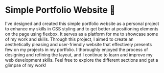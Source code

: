 # Simple Portfolio Website 💼
I've designed and created this simple portfolio website as a personal project to enhance my skills in CSS styling and to get better at positioning elements on the page using flexbox. It serves as a platform for me to showcase some of my work and skills. Through this project, I aimed to create an aesthetically pleasing and user-friendly website that effectively presents few on my projects in my portfolio. I thoroughly enjoyed the process of designing and refining the layout, and I continue to learn and improve my web development skills. Feel free to explore the different sections and get a glimpse of my work!
